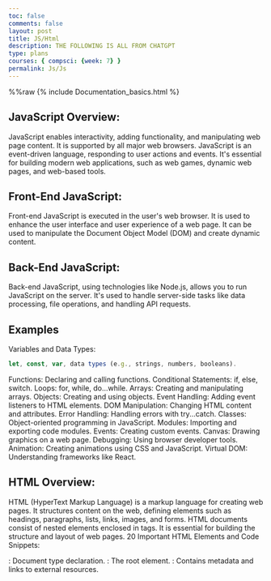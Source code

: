 ```yaml
---
toc: false
comments: false
layout: post
title: JS/Html
description: THE FOLLOWING IS ALL FROM CHATGPT
type: plans
courses: { compsci: {week: 7} }
permalink: Js/Js
---
```

%%raw
{% include Documentation_basics.html %}

## JavaScript Overview:
JavaScript enables interactivity, adding functionality, and manipulating web page content.
It is supported by all major web browsers.
JavaScript is an event-driven language, responding to user actions and events.
It's essential for building modern web applications, such as web games, dynamic web pages, and web-based tools.

## Front-End JavaScript:

Front-end JavaScript is executed in the user's web browser.
It is used to enhance the user interface and user experience of a web page.
It can be used to manipulate the Document Object Model (DOM) and create dynamic content.
## Back-End JavaScript:

Back-end JavaScript, using technologies like Node.js, allows you to run JavaScript on the server.
It's used to handle server-side tasks like data processing, file operations, and handling API requests.

## Examples
Variables and Data Types: 
```javascript
let, const, var, data types (e.g., strings, numbers, booleans).
```
Functions: Declaring and calling functions.
Conditional Statements: if, else, switch.
Loops: for, while, do...while.
Arrays: Creating and manipulating arrays.
Objects: Creating and using objects.
Event Handling: Adding event listeners to HTML elements.
DOM Manipulation: Changing HTML content and attributes.
Error Handling: Handling errors with try...catch.
Classes: Object-oriented programming in JavaScript.
Modules: Importing and exporting code modules.
Events: Creating custom events.
Canvas: Drawing graphics on a web page.
Debugging: Using browser developer tools.
Animation: Creating animations using CSS and JavaScript.
Virtual DOM: Understanding frameworks like React.

## HTML Overview:

HTML (HyperText Markup Language) is a markup language for creating web pages.
It structures content on the web, defining elements such as headings, paragraphs, lists, links, images, and forms.
HTML documents consist of nested elements enclosed in tags.
It is essential for building the structure and layout of web pages.
20 Important HTML Elements and Code Snippets:

<!DOCTYPE html>: Document type declaration.
<html>: The root element.
<head>: Contains metadata and links to external resources.
<title>: Sets the page title.
<meta>: Provides metadata about the document.
<link>: Links to external resources (CSS, icon, etc.).
<script>: Embeds or references JavaScript code.
<style>: Embeds CSS styles.
<div>: A generic container.
<p>: Defines a paragraph.
<h1> to <h6>: Headings.
<ul> and <ol>: Unordered and ordered lists.
<li>: List item.
<a>: Creates hyperlinks.
<img>: Embeds images.
<form>: Defines a form.
<input>: Input fields in forms.
<textarea>: Multiline text input.
<button>: A clickable button.
<iframe>: Embeds external content.

## Difference Between JavaScript and HTML:

JavaScript is a programming language used for adding functionality and interactivity to web pages. It runs in the browser (front end) and on the server (back end with Node.js).
HTML is a markup language used to structure and display content on web pages. It defines the page's layout and content but lacks the ability to perform logic or interactivity.
JavaScript and HTML work together: JavaScript enhances HTML by making web pages interactive and dynamic, while HTML defines the content and structure of those pages.
These code snippets and concepts cover essential aspects of JavaScript and HTML for web development. They can be used as building blocks for creating interactive and well-structured web applications.



